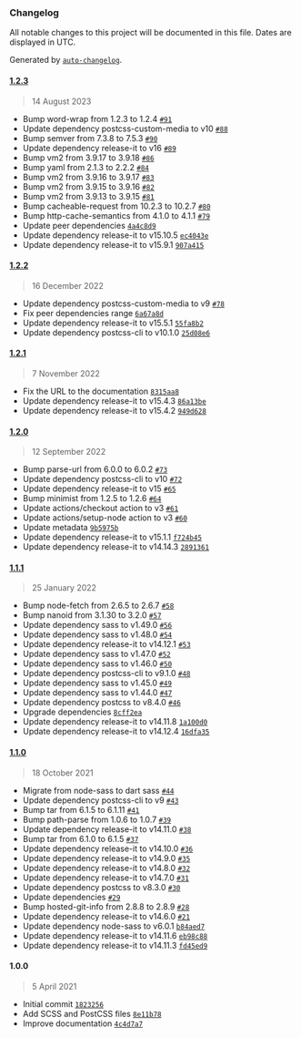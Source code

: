 ### Changelog

All notable changes to this project will be documented in this file. Dates are displayed in UTC.

Generated by [`auto-changelog`](https://github.com/CookPete/auto-changelog).

#### [1.2.3](https://github.com/scriptex/hover-media-query/compare/1.2.2...1.2.3)

> 14 August 2023

- Bump word-wrap from 1.2.3 to 1.2.4 [`#91`](https://github.com/scriptex/hover-media-query/pull/91)
- Update dependency postcss-custom-media to v10 [`#88`](https://github.com/scriptex/hover-media-query/pull/88)
- Bump semver from 7.3.8 to 7.5.3 [`#90`](https://github.com/scriptex/hover-media-query/pull/90)
- Update dependency release-it to v16 [`#89`](https://github.com/scriptex/hover-media-query/pull/89)
- Bump vm2 from 3.9.17 to 3.9.18 [`#86`](https://github.com/scriptex/hover-media-query/pull/86)
- Bump yaml from 2.1.3 to 2.2.2 [`#84`](https://github.com/scriptex/hover-media-query/pull/84)
- Bump vm2 from 3.9.16 to 3.9.17 [`#83`](https://github.com/scriptex/hover-media-query/pull/83)
- Bump vm2 from 3.9.15 to 3.9.16 [`#82`](https://github.com/scriptex/hover-media-query/pull/82)
- Bump vm2 from 3.9.13 to 3.9.15 [`#81`](https://github.com/scriptex/hover-media-query/pull/81)
- Bump cacheable-request from 10.2.3 to 10.2.7 [`#80`](https://github.com/scriptex/hover-media-query/pull/80)
- Bump http-cache-semantics from 4.1.0 to 4.1.1 [`#79`](https://github.com/scriptex/hover-media-query/pull/79)
- Update peer dependencies [`4a4c8d9`](https://github.com/scriptex/hover-media-query/commit/4a4c8d96c8d847a12eaee4dda87f050488665d53)
- Update dependency release-it to v15.10.5 [`ec4043e`](https://github.com/scriptex/hover-media-query/commit/ec4043e63c5ba190cb44e89f42f5f65293b2e173)
- Update dependency release-it to v15.9.1 [`907a415`](https://github.com/scriptex/hover-media-query/commit/907a415bfc3e335e551213ee72effbe9ad108db2)

#### [1.2.2](https://github.com/scriptex/hover-media-query/compare/1.2.1...1.2.2)

> 16 December 2022

- Update dependency postcss-custom-media to v9 [`#78`](https://github.com/scriptex/hover-media-query/pull/78)
- Fix peer dependencies range [`6a67a8d`](https://github.com/scriptex/hover-media-query/commit/6a67a8dd212e411539d46720ff7ae552d7df6012)
- Update dependency release-it to v15.5.1 [`55fa8b2`](https://github.com/scriptex/hover-media-query/commit/55fa8b2e642f39da66cc58cc054418e1fb37af53)
- Update dependency postcss-cli to v10.1.0 [`25d08e6`](https://github.com/scriptex/hover-media-query/commit/25d08e6025f1e4cb8f759ad971c9add6156d028c)

#### [1.2.1](https://github.com/scriptex/hover-media-query/compare/1.2.0...1.2.1)

> 7 November 2022

- Fix the URL to the documentation [`8315aa8`](https://github.com/scriptex/hover-media-query/commit/8315aa873301fb2c25e7495137877bc1ace61712)
- Update dependency release-it to v15.4.3 [`86a13be`](https://github.com/scriptex/hover-media-query/commit/86a13bef00ae09e81bcf5174a62830434ec66a8f)
- Update dependency release-it to v15.4.2 [`949d628`](https://github.com/scriptex/hover-media-query/commit/949d6282ae0efbd8e54f619abcc6c6afafff78b3)

#### [1.2.0](https://github.com/scriptex/hover-media-query/compare/1.1.1...1.2.0)

> 12 September 2022

- Bump parse-url from 6.0.0 to 6.0.2 [`#73`](https://github.com/scriptex/hover-media-query/pull/73)
- Update dependency postcss-cli to v10 [`#72`](https://github.com/scriptex/hover-media-query/pull/72)
- Update dependency release-it to v15 [`#65`](https://github.com/scriptex/hover-media-query/pull/65)
- Bump minimist from 1.2.5 to 1.2.6 [`#64`](https://github.com/scriptex/hover-media-query/pull/64)
- Update actions/checkout action to v3 [`#61`](https://github.com/scriptex/hover-media-query/pull/61)
- Update actions/setup-node action to v3 [`#60`](https://github.com/scriptex/hover-media-query/pull/60)
- Update metadata [`9b5975b`](https://github.com/scriptex/hover-media-query/commit/9b5975b8b17504b3f55ce5256a925163e2e8406f)
- Update dependency release-it to v15.1.1 [`f724b45`](https://github.com/scriptex/hover-media-query/commit/f724b4521333473b6b9c9231bd34d4d1affbb7ca)
- Update dependency release-it to v14.14.3 [`2891361`](https://github.com/scriptex/hover-media-query/commit/28913619cad6111ec0cb21020e56a44e358ac93b)

#### [1.1.1](https://github.com/scriptex/hover-media-query/compare/1.1.0...1.1.1)

> 25 January 2022

- Bump node-fetch from 2.6.5 to 2.6.7 [`#58`](https://github.com/scriptex/hover-media-query/pull/58)
- Bump nanoid from 3.1.30 to 3.2.0 [`#57`](https://github.com/scriptex/hover-media-query/pull/57)
- Update dependency sass to v1.49.0 [`#56`](https://github.com/scriptex/hover-media-query/pull/56)
- Update dependency sass to v1.48.0 [`#54`](https://github.com/scriptex/hover-media-query/pull/54)
- Update dependency release-it to v14.12.1 [`#53`](https://github.com/scriptex/hover-media-query/pull/53)
- Update dependency sass to v1.47.0 [`#52`](https://github.com/scriptex/hover-media-query/pull/52)
- Update dependency sass to v1.46.0 [`#50`](https://github.com/scriptex/hover-media-query/pull/50)
- Update dependency postcss-cli to v9.1.0 [`#48`](https://github.com/scriptex/hover-media-query/pull/48)
- Update dependency sass to v1.45.0 [`#49`](https://github.com/scriptex/hover-media-query/pull/49)
- Update dependency sass to v1.44.0 [`#47`](https://github.com/scriptex/hover-media-query/pull/47)
- Update dependency postcss to v8.4.0 [`#46`](https://github.com/scriptex/hover-media-query/pull/46)
- Upgrade dependencies [`8cff2ea`](https://github.com/scriptex/hover-media-query/commit/8cff2eaa9f58d5f16efc0d443094c530e6b89913)
- Update dependency release-it to v14.11.8 [`1a100d0`](https://github.com/scriptex/hover-media-query/commit/1a100d08eec75ae2ad907ec6a696d26c825cbee9)
- Update dependency release-it to v14.12.4 [`16dfa35`](https://github.com/scriptex/hover-media-query/commit/16dfa35c22360c85a9b1f217404f057be3d7c896)

#### [1.1.0](https://github.com/scriptex/hover-media-query/compare/1.0.0...1.1.0)

> 18 October 2021

- Migrate from node-sass to dart sass [`#44`](https://github.com/scriptex/hover-media-query/pull/44)
- Update dependency postcss-cli to v9 [`#43`](https://github.com/scriptex/hover-media-query/pull/43)
- Bump tar from 6.1.5 to 6.1.11 [`#41`](https://github.com/scriptex/hover-media-query/pull/41)
- Bump path-parse from 1.0.6 to 1.0.7 [`#39`](https://github.com/scriptex/hover-media-query/pull/39)
- Update dependency release-it to v14.11.0 [`#38`](https://github.com/scriptex/hover-media-query/pull/38)
- Bump tar from 6.1.0 to 6.1.5 [`#37`](https://github.com/scriptex/hover-media-query/pull/37)
- Update dependency release-it to v14.10.0 [`#36`](https://github.com/scriptex/hover-media-query/pull/36)
- Update dependency release-it to v14.9.0 [`#35`](https://github.com/scriptex/hover-media-query/pull/35)
- Update dependency release-it to v14.8.0 [`#32`](https://github.com/scriptex/hover-media-query/pull/32)
- Update dependency release-it to v14.7.0 [`#31`](https://github.com/scriptex/hover-media-query/pull/31)
- Update dependency postcss to v8.3.0 [`#30`](https://github.com/scriptex/hover-media-query/pull/30)
- Update dependencies [`#29`](https://github.com/scriptex/hover-media-query/pull/29)
- Bump hosted-git-info from 2.8.8 to 2.8.9 [`#28`](https://github.com/scriptex/hover-media-query/pull/28)
- Update dependency release-it to v14.6.0 [`#21`](https://github.com/scriptex/hover-media-query/pull/21)
- Update dependency node-sass to v6.0.1 [`b84aed7`](https://github.com/scriptex/hover-media-query/commit/b84aed71c69ff8c862248e2a438969321d6fa9db)
- Update dependency release-it to v14.11.6 [`eb98c88`](https://github.com/scriptex/hover-media-query/commit/eb98c88143dfe6d6f7e61f7eba838d64ab02048f)
- Update dependency release-it to v14.11.3 [`fd45ed9`](https://github.com/scriptex/hover-media-query/commit/fd45ed926025a4cdb2582617d7b7683466dd16a4)

#### 1.0.0

> 5 April 2021

- Initial commit [`1823256`](https://github.com/scriptex/hover-media-query/commit/1823256fb74f84f672a766d81b2e0c464d2366ca)
- Add SCSS and PostCSS files [`8e11b78`](https://github.com/scriptex/hover-media-query/commit/8e11b781e129c72d3c59f78431658bbf52404fe0)
- Improve documentation [`4c4d7a7`](https://github.com/scriptex/hover-media-query/commit/4c4d7a7bc4c53e99b5a619fe1f47a02f96a7020f)
